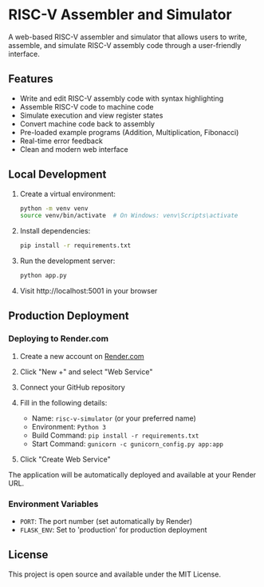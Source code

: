 # RISC-V Assembler and Simulator

A web-based RISC-V assembler and simulator that allows users to write, assemble, and simulate RISC-V assembly code through a user-friendly interface.

## Features

- Write and edit RISC-V assembly code with syntax highlighting
- Assemble RISC-V code to machine code
- Simulate execution and view register states
- Convert machine code back to assembly
- Pre-loaded example programs (Addition, Multiplication, Fibonacci)
- Real-time error feedback
- Clean and modern web interface

## Local Development

1. Create a virtual environment:
   ```bash
   python -m venv venv
   source venv/bin/activate  # On Windows: venv\Scripts\activate
   ```

2. Install dependencies:
   ```bash
   pip install -r requirements.txt
   ```

3. Run the development server:
   ```bash
   python app.py
   ```

4. Visit http://localhost:5001 in your browser

## Production Deployment

### Deploying to Render.com

1. Create a new account on [Render.com](https://render.com)

2. Click "New +" and select "Web Service"

3. Connect your GitHub repository

4. Fill in the following details:
   - Name: `risc-v-simulator` (or your preferred name)
   - Environment: `Python 3`
   - Build Command: `pip install -r requirements.txt`
   - Start Command: `gunicorn -c gunicorn_config.py app:app`

5. Click "Create Web Service"

The application will be automatically deployed and available at your Render URL.

### Environment Variables

- `PORT`: The port number (set automatically by Render)
- `FLASK_ENV`: Set to 'production' for production deployment

## License

This project is open source and available under the MIT License.


